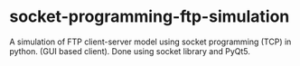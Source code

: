 # socket-programming-ftp-simulation
A simulation of FTP client-server model using socket programming (TCP) in python. (GUI based client). Done using socket library and PyQt5.
